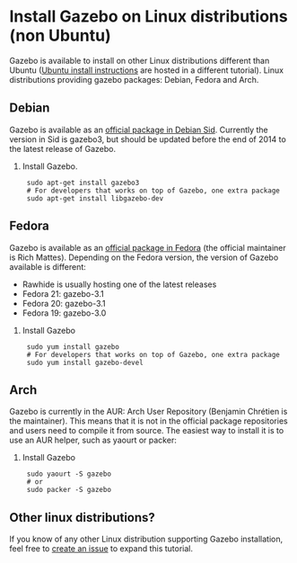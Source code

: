 # Install Gazebo on Linux distributions (non Ubuntu)

Gazebo is available to install on other Linux distributions different than Ubuntu 
([Ubuntu install instructions](http://gazebosim.org/tutorials?tut=install_ubuntu&cat=installation)
are hosted in a different tutorial). Linux distributions providing gazebo packages: 
Debian, Fedora and Arch. 

## Debian

Gazebo is available as an 
[official package in Debian Sid](https://packages.debian.org/source/sid/gazebo).
Currently the version in Sid is gazebo3, but should be updated before the end 
of 2014 to the latest release of Gazebo.

1. Install Gazebo.

        sudo apt-get install gazebo3
        # For developers that works on top of Gazebo, one extra package
        sudo apt-get install libgazebo-dev

## Fedora

Gazebo is available as an [official package in Fedora](https://apps.fedoraproject.org/packages/gazebo)
(the official maintainer is Rich Mattes). Depending on the Fedora version, the 
version of Gazebo available is different:

 * Rawhide is usually hosting one of the latest releases
 * Fedora 21: gazebo-3.1
 * Fedora 20: gazebo-3.1
 * Fedora 19: gazebo-3.0

1. Install Gazebo

        sudo yum install gazebo
        # For developers that works on top of Gazebo, one extra package
        sudo yum install gazebo-devel

## Arch

Gazebo is currently in the AUR: Arch User Repository (Benjamin Chrétien is the
maintainer). This means that it is not in the official package repositories and 
users need to compile it from source. The easiest way to install it is to use 
an AUR helper, such as yaourt or packer:

1. Install Gazebo

        sudo yaourt -S gazebo
        # or 
        sudo packer -S gazebo

## Other linux distributions?

If you know of any other Linux distribution supporting Gazebo installation,
feel free to [create an issue](https://bitbucket.org/osrf/gazebo_tutorials/issues)
to expand this tutorial.
